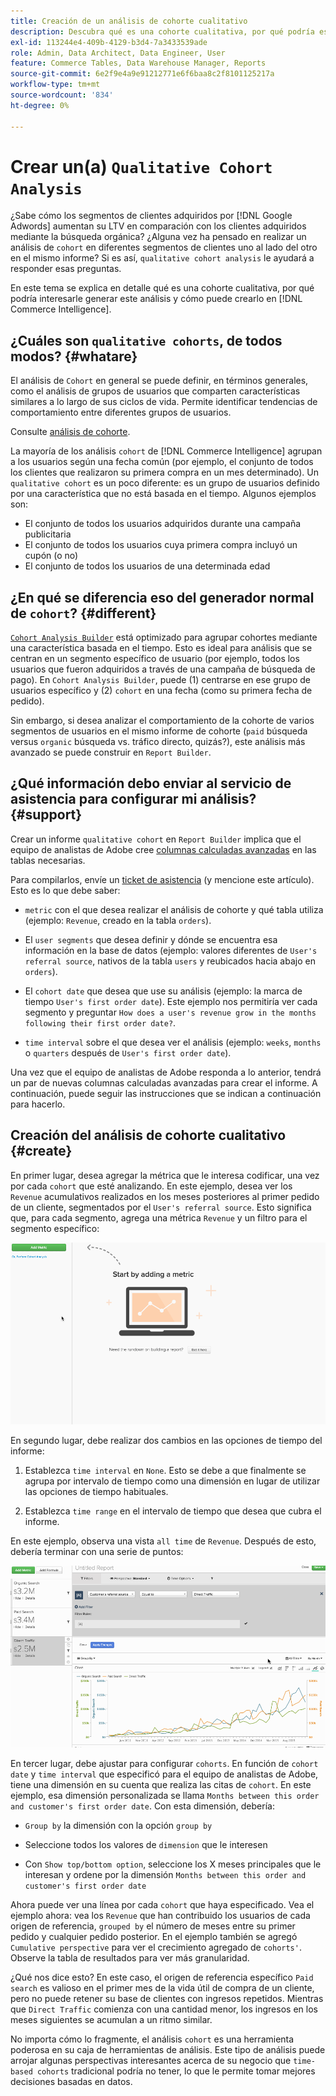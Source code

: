 ```yaml
---
title: Creación de un análisis de cohorte cualitativo
description: Descubra qué es una cohorte cualitativa, por qué podría estar interesado en crear este análisis y cómo puede crearlo en Commerce Intelligence.
exl-id: 113244e4-409b-4129-b3d4-7a3433539ade
role: Admin, Data Architect, Data Engineer, User
feature: Commerce Tables, Data Warehouse Manager, Reports
source-git-commit: 6e2f9e4a9e91212771e6f6baa8c2f8101125217a
workflow-type: tm+mt
source-wordcount: '834'
ht-degree: 0%

---
```


# Crear un(a) `Qualitative Cohort Analysis`

¿Sabe cómo los segmentos de clientes adquiridos por [!DNL Google Adwords] aumentan su LTV en comparación con los clientes adquiridos mediante la búsqueda orgánica? ¿Alguna vez ha pensado en realizar un análisis de `cohort` en diferentes segmentos de clientes uno al lado del otro en el mismo informe? Si es así, `qualitative cohort analysis` le ayudará a responder esas preguntas.

En este tema se explica en detalle qué es una cohorte cualitativa, por qué podría interesarle generar este análisis y cómo puede crearlo en [!DNL Commerce Intelligence].

## ¿Cuáles son `qualitative cohorts`, de todos modos? {#whatare}

El análisis de `Cohort` en general se puede definir, en términos generales, como el análisis de grupos de usuarios que comparten características similares a lo largo de sus ciclos de vida. Permite identificar tendencias de comportamiento entre diferentes grupos de usuarios.

Consulte [análisis de cohorte](https://www.cohortanalysis.com/).

La mayoría de los análisis `cohort` de [!DNL Commerce Intelligence] agrupan a los usuarios según una fecha común (por ejemplo, el conjunto de todos los clientes que realizaron su primera compra en un mes determinado). Un `qualitative cohort` es un poco diferente: es un grupo de usuarios definido por una característica que no está basada en el tiempo. Algunos ejemplos son:

* El conjunto de todos los usuarios adquiridos durante una campaña publicitaria
* El conjunto de todos los usuarios cuya primera compra incluyó un cupón (o no)
* El conjunto de todos los usuarios de una determinada edad

## ¿En qué se diferencia eso del generador normal de `cohort`? {#different}

[`Cohort Analysis Builder`](../dev-reports/cohort-rpt-bldr.md) está optimizado para agrupar cohortes mediante una característica basada en el tiempo. Esto es ideal para análisis que se centran en un segmento específico de usuario (por ejemplo, todos los usuarios que fueron adquiridos a través de una campaña de búsqueda de pago). En `Cohort Analysis Builder`, puede (1) centrarse en ese grupo de usuarios específico y (2) `cohort` en una fecha (como su primera fecha de pedido).

Sin embargo, si desea analizar el comportamiento de la cohorte de varios segmentos de usuarios en el mismo informe de cohorte (`paid` búsqueda versus `organic` búsqueda vs. tráfico directo, quizás?), este análisis más avanzado se puede construir en `Report Builder`.

## ¿Qué información debo enviar al servicio de asistencia para configurar mi análisis? {#support}

Crear un informe `qualitative cohort` en `Report Builder` implica que el equipo de analistas de Adobe cree [columnas calculadas avanzadas](../data-warehouse-mgr/creating-calculated-columns.md) en las tablas necesarias.

Para compilarlos, envíe un [ticket de asistencia](https://experienceleague.adobe.com/docs/commerce-knowledge-base/kb/troubleshooting/miscellaneous/mbi-service-policies.html?lang=es) (y mencione este artículo). Esto es lo que debe saber:

* `metric` con el que desea realizar el análisis de cohorte y qué tabla utiliza (ejemplo: `Revenue`, creado en la tabla `orders`).

* El `user segments` que desea definir y dónde se encuentra esa información en la base de datos (ejemplo: valores diferentes de `User's referral source`, nativos de la tabla `users` y reubicados hacia abajo en `orders`).

* El `cohort date` que desea que use su análisis (ejemplo: la marca de tiempo `User's first order date`). Este ejemplo nos permitiría ver cada segmento y preguntar `How does a user's revenue grow in the months following their first order date?`.

* `time interval` sobre el que desea ver el análisis (ejemplo: `weeks`, `months` o `quarters` después de `User's first order date`).

Una vez que el equipo de analistas de Adobe responda a lo anterior, tendrá un par de nuevas columnas calculadas avanzadas para crear el informe. A continuación, puede seguir las instrucciones que se indican a continuación para hacerlo.

## Creación del análisis de cohorte cualitativo {#create}

En primer lugar, desea agregar la métrica que le interesa codificar, una vez por cada `cohort` que esté analizando. En este ejemplo, desea ver los `Revenue` acumulativos realizados en los meses posteriores al primer pedido de un cliente, segmentados por el `User's referral source`. Esto significa que, para cada segmento, agrega una métrica `Revenue` y un filtro para el segmento específico:

![](../../assets/qualcohort1.gif)

En segundo lugar, debe realizar dos cambios en las opciones de tiempo del informe:

1. Establezca `time interval` en `None`. Esto se debe a que finalmente se agrupa por intervalo de tiempo como una dimensión en lugar de utilizar las opciones de tiempo habituales.

1. Establezca `time range` en el intervalo de tiempo que desea que cubra el informe.

En este ejemplo, observa una vista `all time` de `Revenue`. Después de esto, debería terminar con una serie de puntos:

![](../../assets/qualcohort2.gif)

En tercer lugar, debe ajustar para configurar `cohorts`. En función de `cohort date` y `time interval` que especificó para el equipo de analistas de Adobe, tiene una dimensión en su cuenta que realiza las citas de `cohort`. En este ejemplo, esa dimensión personalizada se llama `Months between this order and customer's first order date`. Con esta dimensión, debería:

* `Group by` la dimensión con la opción `group by`

* Seleccione todos los valores de `dimension` que le interesen

* Con `Show top/bottom option`, seleccione los X meses principales que le interesan y ordene por la dimensión `Months between this order and customer's first order date`

Ahora puede ver una línea por cada `cohort` que haya especificado. Vea el ejemplo ahora: vea los `Revenue` que han contribuido los usuarios de cada origen de referencia, `grouped by` el número de meses entre su primer pedido y cualquier pedido posterior. En el ejemplo también se agregó `Cumulative perspective` para ver el crecimiento agregado de `cohorts'`. Observe la tabla de resultados para ver más granularidad.

¿Qué nos dice esto? En este caso, el origen de referencia específico `Paid search` es valioso en el primer mes de la vida útil de compra de un cliente, pero no puede retener su base de clientes con ingresos repetidos. Mientras que `Direct Traffic` comienza con una cantidad menor, los ingresos en los meses siguientes se acumulan a un ritmo similar.

No importa cómo lo fragmente, el análisis `cohort` es una herramienta poderosa en su caja de herramientas de análisis. Este tipo de análisis puede arrojar algunas perspectivas interesantes acerca de su negocio que `time-based cohorts` tradicional podría no tener, lo que le permite tomar mejores decisiones basadas en datos.
